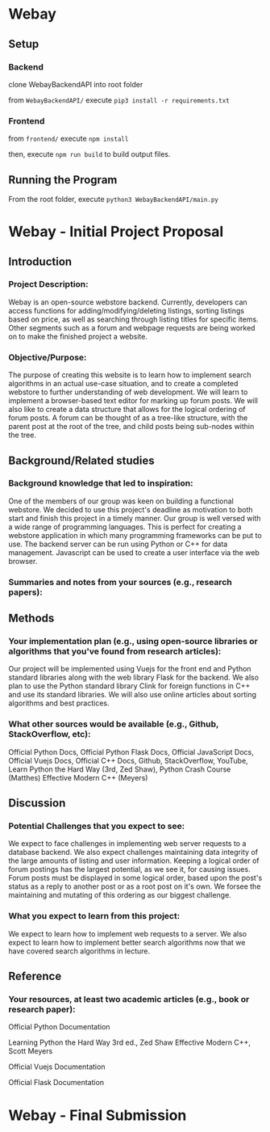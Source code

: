 # Webay

## Setup

### Backend

clone WebayBackendAPI into root folder

from `WebayBackendAPI/` execute `pip3 install -r requirements.txt`

### Frontend

from `frontend/` execute `npm install`

then, execute `npm run build` to build output files.

## Running the Program

From the root folder, execute `python3 WebayBackendAPI/main.py`

# Webay - Initial Project Proposal

## Introduction

### Project Description:

Webay is an open-source webstore backend. Currently, developers can access functions for adding/modifying/deleting listings, sorting listings based on price, as well as searching through listing titles for specific items. Other segments such as a forum and webpage requests are being worked on to make the finished project a website.

### Objective/Purpose:

The purpose of creating this website is to learn how to implement search algorithms in an actual use-case situation, and to create a completed webstore to further understanding of web development.
We will learn to implement a browser-based text editor for marking up forum posts.
We will also like to create a data structure that allows for the logical ordering of forum posts.
A forum can be thought of as a tree-like structure, with the parent post at the root of the tree,
and child posts being sub-nodes within the tree.

## Background/Related studies

### Background knowledge that led to inspiration:

One of the members of our group was keen on building a functional webstore. We decided to use this project's deadline as motivation to both start and finish this project in a timely manner.
Our group is well versed with a wide range of programming languages.
This is perfect for creating a webstore application in which many programming
frameworks can be put to use. The backend server can be run using Python or C++
for data management. Javascript can be used to create a user interface via the web browser.

### Summaries and notes from your sources (e.g., research papers):

## Methods

### Your implementation plan (e.g., using open-source libraries or algorithms that you've found from research articles):

Our project will be implemented using Vuejs for the front end and Python standard
libraries along with the web library Flask for the backend.
We also plan to use the Python standard library Clink for foreign functions in
C++ and use its standard libraries.
We will also use online articles about sorting algorithms and best practices.

### What other sources would be available (e.g., Github, StackOverflow, etc):

Official Python Docs, Official Python Flask Docs, Official JavaScript Docs,
Official Vuejs Docs, Official C++ Docs, Github, StackOverflow, YouTube,
Learn Python the Hard Way (3rd, Zed Shaw), Python Crash Course (Matthes)
Effective Modern C++ (Meyers)

## Discussion

### Potential Challenges that you expect to see:

We expect to face challenges in implementing web server requests to a database backend. We also expect challenges maintaining data integrity of the large amounts of listing and user information.
Keeping a logical order of forum postings has the largest potential, as we see it,
for causing issues.
Forum posts must be displayed in some logical order, based upon the post's status
as a reply to another post or as a root post on it's own.
We forsee the maintaining and mutating of this ordering as our biggest challenge.

### What you expect to learn from this project:

We expect to learn how to implement web requests to a server.
We also expect to learn how to implement better search algorithms now that we
have covered search algorithms in lecture.

## Reference

### Your resources, at least two academic articles (e.g., book or research paper):

Official Python Documentation

Learning Python the Hard Way 3rd ed., Zed Shaw
Effective Modern C++, Scott Meyers

Official Vuejs Documentation

Official Flask Documentation

# Webay - Final Submission
